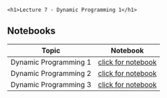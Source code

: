 
~~~
<h1>Lecture 7 - Dynamic Programming 1</h1>
~~~

## Notebooks

Topic | Notebook
:-----: | :--------:
Dynamic Programming 1 | [click for notebook](../lecture7-dp1)
Dynamic Programming 2 | [click for notebook](../lecture7-dp2)
Dynamic Programming 3 | [click for notebook](../lecture7-dp3)




